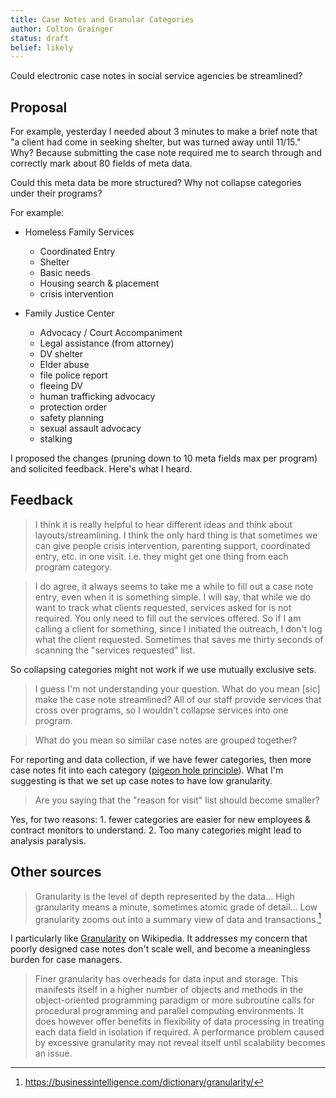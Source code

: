 ```yaml
---
title: Case Notes and Granular Categories 
author: Colton Grainger
status: draft 
belief: likely
---
```


Could electronic case notes in social service agencies be streamlined?

## Proposal

For example, yesterday I needed about 3 minutes to make a brief note that "a
client had come in seeking shelter, but was turned away until 11/15." Why?
Because submitting the case note required me to search through and correctly
mark about 80 fields of meta data.

Could this meta data be more structured? Why not collapse categories under
their programs? 

For example:

- Homeless Family Services

    - Coordinated Entry
    - Shelter
    - Basic needs
    - Housing search & placement
    - crisis intervention

- Family Justice Center

    - Advocacy / Court Accompaniment
    - Legal assistance (from attorney)
    - DV shelter
    - Elder abuse
    - file police report
    - fleeing DV
    - human trafficking advocacy
    - protection order
    - safety planning
    - sexual assault advocacy
    - stalking

I proposed the changes (pruning down to 10 meta fields max per program) and
solicited feedback. Here's what I heard.

## Feedback

> I think it is really helpful to hear different ideas and think about
> layouts/streamlining. I think the only hard thing is that sometimes we can
> give people crisis intervention, parenting support, coordinated entry, etc.
> in one visit. i.e. they might get one thing from each program category.

> I do agree, it always seems to take me a while to fill out a case note entry,
> even when it is something simple. I will say, that while we do want to track
> what clients requested, services asked for is not required. You only need to
> fill out the services offered. So if I am calling a client for something,
> since I initiated the outreach, I don't log what the client requested.
> Sometimes that saves me thirty seconds of scanning the "services requested"
> list.

So collapsing categories might not work if we use mutually exclusive sets.

> I guess I'm not understanding your question. What do you mean [sic] make the
> case note streamlined? All of our staff provide services that cross over
> programs, so I wouldn't collapse services into one program. 

> What do you mean so similar case notes are grouped together?

For reporting and data collection, if we have fewer categories, then more case
notes fit into each category 
([pigeon hole principle](https://en.wikipedia.org/wiki/Pigeonhole_principle)). 
What I'm suggesting is that we set up case notes to have low granularity.

> Are you saying that the "reason for visit" list should become smaller? 

Yes, for two reasons: 1. fewer categories are easier for new employees &
contract monitors to understand. 2. Too many categories might lead to analysis
paralysis. 

## Other sources


> Granularity is the level of depth represented by the data... High granularity
> means a minute, sometimes atomic grade of detail... Low granularity zooms out
> into a summary view of data and transactions.[^business]

[^business]: https://businessintelligence.com/dictionary/granularity/

I particularly like [Granularity](https://en.wikipedia.org/wiki/Granularity) on
Wikipedia. It addresses my concern that poorly designed case notes don't scale
well, and become a meaningless burden for case managers.

> Finer granularity has overheads for data input and storage. This manifests
> itself in a higher number of objects and methods in the object-oriented
> programming paradigm or more subroutine calls for procedural programming and
> parallel computing environments. It does however offer benefits in
> flexibility of data processing in treating each data field in isolation if
> required. A performance problem caused by excessive granularity may not
> reveal itself until scalability becomes an issue.
